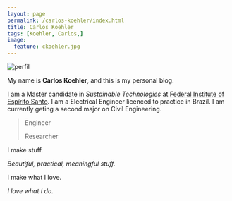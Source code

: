 ```yaml
---
layout: page
permalink: /carlos-koehler/index.html
title: Carlos Koehler
tags: [Koehler, Carlos,]
image:
  feature: ckoehler.jpg
---
```


  <img src="{{ site.url }}/images/ckoehler.jpg" alt="perfil">


My name is **Carlos Koehler**, and this is my personal blog.  

I am a Master candidate in *Sustainable Technologies* at [Federal Institute of Espírito Santo](http://www.ifes.edu.br/). I am a Electrical Engineer licenced to practice in Brazil. I am currently geting a second major on Civil Engineering. 


>Engineer
>
>Researcher

I
make
stuff.


*Beautiful, practical, meaningful stuff.*


I make what I love.

*I love what I do.*


